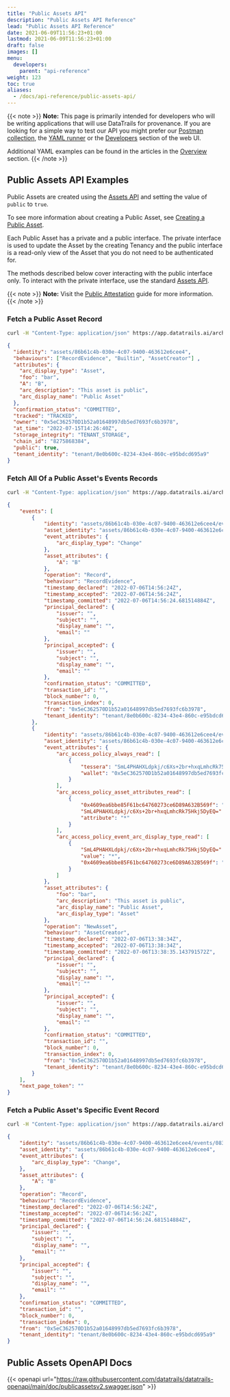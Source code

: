 ```yaml
---
title: "Public Assets API"
description: "Public Assets API Reference"
lead: "Public Assets API Reference"
date: 2021-06-09T11:56:23+01:00
lastmod: 2021-06-09T11:56:23+01:00
draft: false
images: []
menu: 
  developers:
    parent: "api-reference"
weight: 123
toc: true
aliases: 
  - /docs/api-reference/public-assets-api/
---
```

{{< note >}}
**Note:** This page is primarily intended for developers who will be writing applications that will use DataTrails for provenance. 
If you are looking for a simple way to test our API you might prefer our [Postman collection](https://www.postman.com/datatrails-inc/workspace/datatrails-public/overview), the [YAML runner](/developers/yaml-reference/story-runner-components/) or the [Developers](https://app.datatrails.ai) section of the web UI. 

Additional YAML examples can be found in the articles in the [Overview](/platform/overview/introduction/) section.
{{< /note >}}
## Public Assets API Examples

Public Assets are created using the [Assets API](../assets-api/) and setting the value of `public` to `true`.

To see more information about creating a Public Asset, see [Creating a Public Asset](../assets-api/#creating-a-public-asset).

Each Public Asset has a private and a public interface. The private interface is used to update the Asset by the creating Tenancy and the public interface is a read-only view of the Asset that you do not need to be authenticated for.

The methods described below cover interacting with the public interface only. To interact with the private interface, use the standard [Assets API](../assets-api/).

{{< note >}}
**Note:** Visit the [Public Attestation](/platform/overview/public-attestation/) guide for more information.
{{< /note >}}

### Fetch a Public Asset Record

```bash
curl -H "Content-Type: application/json" https://app.datatrails.ai/archivist/v2/publicassets/86b61c4b-030e-4c07-9400-463612e6cee4
```

```json
{
  "identity": "assets/86b61c4b-030e-4c07-9400-463612e6cee4",
  "behaviours": ["RecordEvidence", "Builtin", "AssetCreator"] ,
  "attributes": {
    "arc_display_type": "Asset",
    "foo": "bar",
    "A": "B",
    "arc_description": "This asset is public",
    "arc_display_name": "Public Asset"
  },
  "confirmation_status": "COMMITTED",
  "tracked": "TRACKED",
  "owner": "0x5eC362570D1b52a01648997db5ed7693fc6b3978",
  "at_time": "2022-07-15T14:26:40Z",
  "storage_integrity": "TENANT_STORAGE",
  "chain_id": "8275868384",
  "public": true,
  "tenant_identity": "tenant/8e0b600c-8234-43e4-860c-e95bdcd695a9"
}
```

### Fetch All Of a Public Asset's Events Records

```bash
curl -H "Content-Type: application/json" https://app.datatrails.ai/archivist/v2/publicassets/86b61c4b-030e-4c07-9400-463612e6cee4/events
```

```json
{
    "events": [
        {
            "identity": "assets/86b61c4b-030e-4c07-9400-463612e6cee4/events/083f90fb-c379-40db-b56a-190564d53cd5",
            "asset_identity": "assets/86b61c4b-030e-4c07-9400-463612e6cee4",
            "event_attributes": {
                "arc_display_type": "Change"
            },
            "asset_attributes": {
                "A": "B"
            },
            "operation": "Record",
            "behaviour": "RecordEvidence",
            "timestamp_declared": "2022-07-06T14:56:24Z",
            "timestamp_accepted": "2022-07-06T14:56:24Z",
            "timestamp_committed": "2022-07-06T14:56:24.681514884Z",
            "principal_declared": {
                "issuer": "",
                "subject": "",
                "display_name": "",
                "email": ""
            },
            "principal_accepted": {
                "issuer": "",
                "subject": "",
                "display_name": "",
                "email": ""
            },
            "confirmation_status": "COMMITTED",
            "transaction_id": "",
            "block_number": 0,
            "transaction_index": 0,
            "from": "0x5eC362570D1b52a01648997db5ed7693fc6b3978",
            "tenant_identity": "tenant/8e0b600c-8234-43e4-860c-e95bdcd695a9"
        },
        {
            "identity": "assets/86b61c4b-030e-4c07-9400-463612e6cee4/events/10d252f2-3116-4c22-b34a-7e3f768895c9",
            "asset_identity": "assets/86b61c4b-030e-4c07-9400-463612e6cee4",
            "event_attributes": {
                "arc_access_policy_always_read": [
                    {
                        "tessera": "SmL4PHAHXLdpkj/c6Xs+2br+hxqLmhcRk75Hkj5DyEQ=",
                        "wallet": "0x5eC362570D1b52a01648997db5ed7693fc6b3978"
                    }
                ],
                "arc_access_policy_asset_attributes_read": [
                    {
                        "0x4609ea6bbe85F61bc64760273ce6D89A632B569f": "wallet",
                        "SmL4PHAHXLdpkj/c6Xs+2br+hxqLmhcRk75Hkj5DyEQ=": "tessera",
                        "attribute": "*"
                    }
                ],
                "arc_access_policy_event_arc_display_type_read": [
                    {
                        "SmL4PHAHXLdpkj/c6Xs+2br+hxqLmhcRk75Hkj5DyEQ=": "tessera",
                        "value": "*",
                        "0x4609ea6bbe85F61bc64760273ce6D89A632B569f": "wallet"
                    }
                ]
            },
            "asset_attributes": {
                "foo": "bar",
                "arc_description": "This asset is public",
                "arc_display_name": "Public Asset",
                "arc_display_type": "Asset"
            },
            "operation": "NewAsset",
            "behaviour": "AssetCreator",
            "timestamp_declared": "2022-07-06T13:38:34Z",
            "timestamp_accepted": "2022-07-06T13:38:34Z",
            "timestamp_committed": "2022-07-06T13:38:35.143791572Z",
            "principal_declared": {
                "issuer": "",
                "subject": "",
                "display_name": "",
                "email": ""
            },
            "principal_accepted": {
                "issuer": "",
                "subject": "",
                "display_name": "",
                "email": ""
            },
            "confirmation_status": "COMMITTED",
            "transaction_id": "",
            "block_number": 0,
            "transaction_index": 0,
            "from": "0x5eC362570D1b52a01648997db5ed7693fc6b3978",
            "tenant_identity": "tenant/8e0b600c-8234-43e4-860c-e95bdcd695a9"
        }
    ],
    "next_page_token": ""
}
```

### Fetch a Public Asset's Specific Event Record

```bash
curl -H "Content-Type: application/json" https://app.datatrails.ai/archivist/v2/publicassets/86b61c4b-030e-4c07-9400-463612e6cee4/events/7da272ad-19d5-4106-b4af-2980a84c2721
```

```json
{
    "identity": "assets/86b61c4b-030e-4c07-9400-463612e6cee4/events/083f90fb-c379-40db-b56a-190564d53cd5",
    "asset_identity": "assets/86b61c4b-030e-4c07-9400-463612e6cee4",
    "event_attributes": {
        "arc_display_type": "Change",
    },
    "asset_attributes": {
        "A": "B"
    },
    "operation": "Record",
    "behaviour": "RecordEvidence",
    "timestamp_declared": "2022-07-06T14:56:24Z",
    "timestamp_accepted": "2022-07-06T14:56:24Z",
    "timestamp_committed": "2022-07-06T14:56:24.681514884Z",
    "principal_declared": {
        "issuer": "",
        "subject": "",
        "display_name": "",
        "email": ""
    },
    "principal_accepted": {
        "issuer": "",
        "subject": "",
        "display_name": "",
        "email": ""
    },
    "confirmation_status": "COMMITTED",
    "transaction_id": "",
    "block_number": 0,
    "transaction_index": 0,
    "from": "0x5eC362570D1b52a01648997db5ed7693fc6b3978",
    "tenant_identity": "tenant/8e0b600c-8234-43e4-860c-e95bdcd695a9"
}
```

## Public Assets OpenAPI Docs

{{< openapi url="https://raw.githubusercontent.com/datatrails/datatrails-openapi/main/doc/publicassetsv2.swagger.json" >}}
